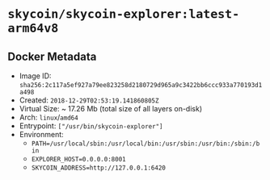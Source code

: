 # `skycoin/skycoin-explorer:latest-arm64v8`

## Docker Metadata

- Image ID: `sha256:2c117a5ef927a79ee823258d2180729d965a9c3422bb6ccc933a770193d1a498`
- Created: `2018-12-29T02:53:19.141860805Z`
- Virtual Size: ~ 17.26 Mb
    (total size of all layers on-disk)
- Arch: `linux`/`amd64`
- Entrypoint: `["/usr/bin/skycoin-explorer"]`
- Environment:
    - `PATH=/usr/local/sbin:/usr/local/bin:/usr/sbin:/usr/bin:/sbin:/bin`
    - `EXPLORER_HOST=0.0.0.0:8001`
    - `SKYCOIN_ADDRESS=http://127.0.0.1:6420`

